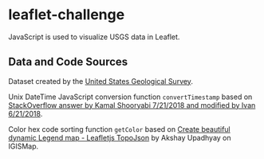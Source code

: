 # leaflet-challenge
JavaScript is used to visualize USGS data in Leaflet.

## Data and Code Sources
Dataset created by the <a href=http://earthquake.usgs.gov/earthquakes/feed/v1.0/geojson.php>United States Geological Survey</a>.

Unix DateTime JavaScript conversion function `convertTimestamp` based on <a href=https://stackoverflow.com/questions/24170933/convert-unix-timestamp-to-date-time-javascript>StackOverflow answer by Kamal Shooryabi 7/21/2018 and modified by Ivan 6/21/2018</a>.

Color hex code sorting function `getColor` based on <a href=https://www.igismap.com/legend-in-leafletjs-map-with-topojson/>Create beautiful dynamic Legend map - Leafletjs TopoJson</a> by Akshay Upadhyay on IGISMap.
